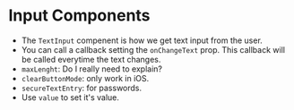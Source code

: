 # Input Components

* The `TextInput` compenent is how we get text input from the user.
* You can call a callback setting the `onChangeText` prop. This callback will be called everytime the text changes.
* `maxLenght`: Do I really need to explain?
* `clearButtonMode`: only work in iOS.
* `secureTextEntry`: for passwords.
* Use `value` to set it's value.
